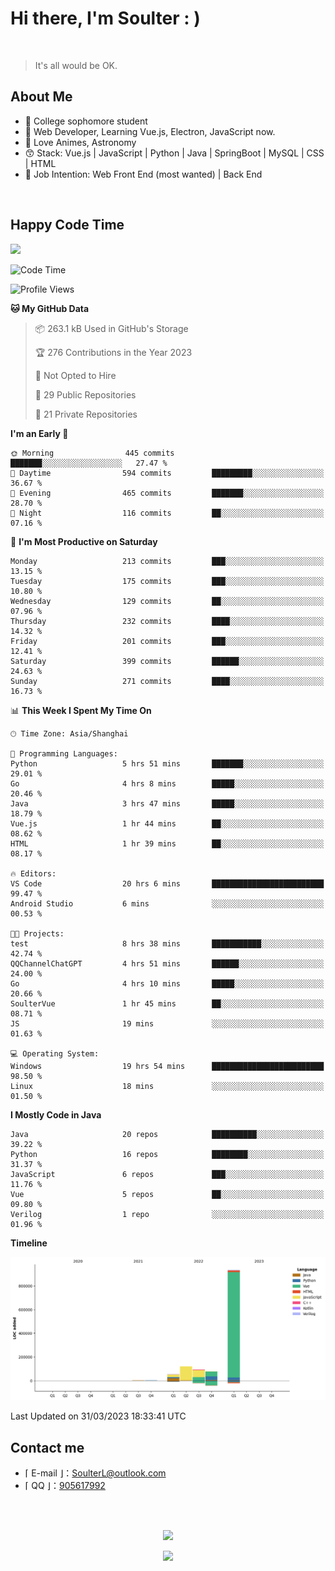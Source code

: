 <!-- [![Bilibili](https://img.shields.io/badge/dynamic/json?label=bilibili&query=%24.data.follower&url=https%3A%2F%2Fapi.bilibili.com%2Fx%2Frelation%2Fstat%3Fvmid%3D29867566%26jsonp%3Djsonp)](https://space.bilibili.com/29867566)
-->

# Hi there, I'm Soulter : )

<br/>

> It's all would be OK.

<!-- Made the acquaintance of [Rockchin](https://github.com/RockchinQ) in Junior 3, and starting the road of further programming learning. -->

## About Me

<ul>
<li> 🏫 College sophomore student 
<!-- <li>摄影、后期 / Photography, Video Editing -->
<!-- <li>动漫 / Anime -->
<li> 🍕 Web Developer, Learning Vue.js, Electron, JavaScript now. 
<li> 🥰 Love Animes, Astronomy
<li> 😙 Stack: Vue.js | JavaScript | Python | Java | SpringBoot | MySQL | CSS | HTML
<li> 🤗 Job Intention: Web Front End (most wanted) | Back End
<!-- <li>Minecraft, Genshin Impact, CS:GO -->
<!-- <li>Minecraft -->
<!-- <li>喜欢自然科学 / Love natural science -->
</ul>

<!-- ## 项目 / Projects
<ul>
<li> [Web] Sodiary - 一个轻量化CMS系统
<li> [Web] 学校毕业生分布图网站 https://stumap.idoknow.top
<li> [Python] 基于向日葵8号气象卫星的实时地球壁纸
<li> [Python] 自动化获取某电商售后服务平台订单信息
<li> [Java-Android] 简易的电脑远程控制项目GhostJ-安卓主控端
<li> [Java-Android] 简单的跨平台通知同步项目-安卓端
<li> [Java-Android] MinecraftServerManager - 获取MC服务器信息（版本、服务端、模式、玩家）
<li> [Java] 一个半成品的点餐系统 <s>鸽了3年了，正准备用SSM+Element重构</s> 

<li> [Java] Ticketer Server - 定制化订单管理
<li> [Java-Android] 一个可以在手机上以悬浮窗的形式运行H5游戏的软件 <s>初学Android时用来练手的</s>
<li> [C] Unlimited War - 基于Funcode游戏引擎，小组制作的一款游戏。（学校作业）
<li> <s>[Deprecated] 基于trace.moe的以图搜番的手机端（官方更新了API之后没维护，所以现在用不了了，不过这网站是真强大</s>
<li> ......
</ul> -->
<br/>

## Happy Code Time

<img src="https://wakatime.com/share/@Soulter/16f8a829-20dc-4a92-9c40-1b257459952b.svg" width="500"/>

<!--START_SECTION:waka-->
![Code Time](http://img.shields.io/badge/Code%20Time-343%20hrs%2034%20mins-blue)

![Profile Views](http://img.shields.io/badge/Profile%20Views-84-blue)

**🐱 My GitHub Data** 

> 📦 263.1 kB Used in GitHub's Storage 
 > 
> 🏆 276 Contributions in the Year 2023
 > 
> 🚫 Not Opted to Hire
 > 
> 📜 29 Public Repositories 
 > 
> 🔑 21 Private Repositories 
 > 
**I'm an Early 🐤** 

```text
🌞 Morning                445 commits         ███████░░░░░░░░░░░░░░░░░░   27.47 % 
🌆 Daytime                594 commits         █████████░░░░░░░░░░░░░░░░   36.67 % 
🌃 Evening                465 commits         ███████░░░░░░░░░░░░░░░░░░   28.70 % 
🌙 Night                  116 commits         ██░░░░░░░░░░░░░░░░░░░░░░░   07.16 % 
```
📅 **I'm Most Productive on Saturday** 

```text
Monday                   213 commits         ███░░░░░░░░░░░░░░░░░░░░░░   13.15 % 
Tuesday                  175 commits         ███░░░░░░░░░░░░░░░░░░░░░░   10.80 % 
Wednesday                129 commits         ██░░░░░░░░░░░░░░░░░░░░░░░   07.96 % 
Thursday                 232 commits         ████░░░░░░░░░░░░░░░░░░░░░   14.32 % 
Friday                   201 commits         ███░░░░░░░░░░░░░░░░░░░░░░   12.41 % 
Saturday                 399 commits         ██████░░░░░░░░░░░░░░░░░░░   24.63 % 
Sunday                   271 commits         ████░░░░░░░░░░░░░░░░░░░░░   16.73 % 
```


📊 **This Week I Spent My Time On** 

```text
🕑︎ Time Zone: Asia/Shanghai

💬 Programming Languages: 
Python                   5 hrs 51 mins       ███████░░░░░░░░░░░░░░░░░░   29.01 % 
Go                       4 hrs 8 mins        █████░░░░░░░░░░░░░░░░░░░░   20.46 % 
Java                     3 hrs 47 mins       █████░░░░░░░░░░░░░░░░░░░░   18.79 % 
Vue.js                   1 hr 44 mins        ██░░░░░░░░░░░░░░░░░░░░░░░   08.62 % 
HTML                     1 hr 39 mins        ██░░░░░░░░░░░░░░░░░░░░░░░   08.17 % 

🔥 Editors: 
VS Code                  20 hrs 6 mins       █████████████████████████   99.47 % 
Android Studio           6 mins              ░░░░░░░░░░░░░░░░░░░░░░░░░   00.53 % 

🐱‍💻 Projects: 
test                     8 hrs 38 mins       ███████████░░░░░░░░░░░░░░   42.74 % 
QQChannelChatGPT         4 hrs 51 mins       ██████░░░░░░░░░░░░░░░░░░░   24.00 % 
Go                       4 hrs 10 mins       █████░░░░░░░░░░░░░░░░░░░░   20.66 % 
SoulterVue               1 hr 45 mins        ██░░░░░░░░░░░░░░░░░░░░░░░   08.71 % 
JS                       19 mins             ░░░░░░░░░░░░░░░░░░░░░░░░░   01.63 % 

💻 Operating System: 
Windows                  19 hrs 54 mins      █████████████████████████   98.50 % 
Linux                    18 mins             ░░░░░░░░░░░░░░░░░░░░░░░░░   01.50 % 
```

**I Mostly Code in Java** 

```text
Java                     20 repos            ██████████░░░░░░░░░░░░░░░   39.22 % 
Python                   16 repos            ████████░░░░░░░░░░░░░░░░░   31.37 % 
JavaScript               6 repos             ███░░░░░░░░░░░░░░░░░░░░░░   11.76 % 
Vue                      5 repos             ██░░░░░░░░░░░░░░░░░░░░░░░   09.80 % 
Verilog                  1 repo              ░░░░░░░░░░░░░░░░░░░░░░░░░   01.96 % 
```



**Timeline**

![Lines of Code chart](https://raw.githubusercontent.com/Soulter/Soulter/main/assets/bar_graph.png)


 Last Updated on 31/03/2023 18:33:41 UTC
<!--END_SECTION:waka-->

## Contact me

-  ⌈ E-mail ⌋：[SoulterL@outlook.com](SoulterL@outlook.com)
-  ⌈ QQ ⌋：[905617992](https://qm.qq.com/cgi-bin/qm/qr?k=ZO0dHlDXgp2jBztY9xsdkUoZtQ8YcNw8&noverify=0)
<br/>
<br/>

<p align="center">
 <img href="https://github.com/Soulter" src="https://github-readme-stats.vercel.app/api?username=Soulter&title_color=fa4694&count_private=true&theme=jolly">

</p>
<p align="center">
<img src="https://profile-counter.glitch.me/{Soulter}/count.svg" />
</p>
<!-- <img height="180em" src="https://github-readme-stats.vercel.app/api/top-langs?username=Soulter&show_icons=true&locale=en&layout=compact&hide_border=true&theme=radical" alt="Soulter" align = "center"/></p> -->

<!-- ![Metrics](https://metrics.lecoq.io/Soulter?template=classic&isocalendar=1&isocalendar.duration=full-year) -->

<!-- ![Metrics](https://metrics.lecoq.io/Soulter?template=classic&isocalendar=1&isocalendar.duration=full-year)
， -->
